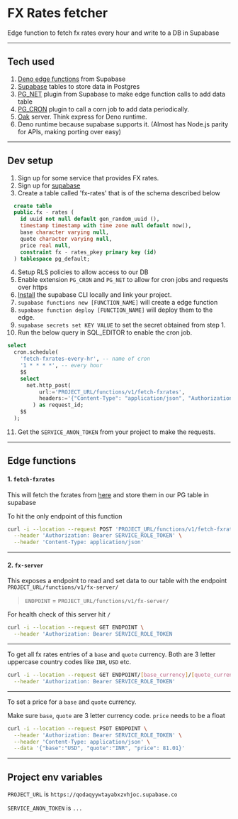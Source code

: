 # FX Rates fetcher

Edge function to fetch fx rates every hour and write to a DB in Supabase

---

## Tech used

1. [Deno edge functions](https://supabase.com/docs/guides/functions) from Supabase
2. [Supabase](https://supabase.com/) tables to store data in Postgres
3. [PG_NET](https://supabase.com/docs/guides/database/extensions/pg_net) plugin from Supabase to make edge function calls to add data table
4. [PG_CRON](https://supabase.com/docs/guides/database/extensions/pg_cron) plugin to call a corn job to add data periodically.
5. [Oak](https://github.com/oakserver/oak) server. Think express for Deno runtime.
6. Deno runtime because supabase supports it. (Almost has Node.js parity for APIs, making porting over easy)

---

## Dev setup

1. Sign up for some service that provides FX rates.
2. Sign up for [supabase](https://supabase.com/)
3. Create a table called 'fx-rates' that is of the schema described below

```sql
  create table
  public.fx - rates (
    id uuid not null default gen_random_uuid (),
    timestamp timestamp with time zone null default now(),
    base character varying null,
    quote character varying null,
    price real null,
    constraint fx - rates_pkey primary key (id)
  ) tablespace pg_default;
```

4. Setup RLS policies to allow access to our DB
5. Enable extension `PG_CRON` and `PG_NET` to allow for cron jobs and requests over https
6. [Install](https://supabase.com/docs/guides/cli) the supabase CLI locally and link your project.
7. `supabase functions new [FUNCTION_NAME]` will create a edge function
8. `supabase function deploy [FUNCTION_NAME]` will deploy them to the edge.
9. `supabase secrets set KEY VALUE` to set the secret obtained from step 1.
10. Run the below query in SQL_EDITOR to enable the cron job.

```sql
select
  cron.schedule(
    'fetch-fxrates-every-hr', -- name of cron
    '1 * * * *', -- every hour
    $$
    select
      net.http_post(
          url:='PROJECT_URL/functions/v1/fetch-fxrates',
          headers:='{"Content-Type": "application/json", "Authorization": "Bearer SERVICE_ROLE_TOKEN"}'::jsonb
        ) as request_id;
    $$
  );
```

11. Get the `SERVICE_ANON_TOKEN` from your project to make the requests.

---

## Edge functions

#### 1. `fetch-fxrates`

This will fetch the fxrates from [here](https://openexchangerates.org/) and store them in our PG table in supabase

To hit the only endpoint of this function

```bash
curl -i --location --request POST 'PROJECT_URL/functions/v1/fetch-fxrates' \
  --header 'Authorization: Bearer SERVICE_ROLE_TOKEN' \
  --header 'Content-Type: application/json'
```

---

#### 2. `fx-server`

This exposes a endpoint to read and set data to our table with the endpoint `PROJECT_URL/functions/v1/fx-server/`

> `ENDPOINT` = `PROJECT_URL/functions/v1/fx-server/`

For health check of this server hit `/`

```bash
curl -i --location --request GET ENDPOINT \
  --header 'Authorization: Bearer SERVICE_ROLE_TOKEN
```

---

To get all fx rates entries of a `base` and `quote` currency. Both are 3 letter uppercase country codes like `INR`, `USD` etc.

```bash
curl -i --location --request GET ENDPOINT/[base_currency]/[quote_currency] \
  --header 'Authorization: Bearer SERVICE_ROLE_TOKEN'
```

---

To set a price for a `base` and `quote` currency.

Make sure `base`, `quote` are 3 letter currency code. `price` needs to be a float

```bash
curl -i --location --request PSOT ENDPOINT \
  --header 'Authorization: Bearer SERVICE_ROLE_TOKEN' \
  --header 'Content-Type: application/json' \
  --data '{"base":"USD", "quote":"INR", "price": 81.01}'
```

---

## Project env variables

`PROJECT_URL` is `https://qodaqyywtayabxzvhjoc.supabase.co`

`SERVICE_ANON_TOKEN` is `...`
